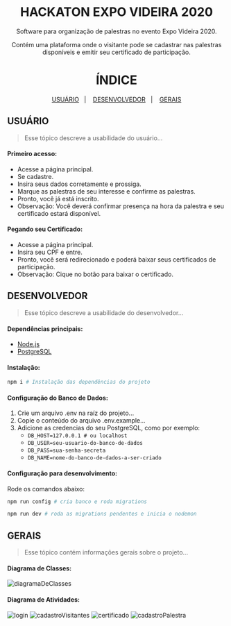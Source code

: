 <h1 align="center">
  HACKATON EXPO VIDEIRA 2020
</h1>

<p align="center">
Software para organização de palestras no evento Expo Videira 2020.
</p>
<p align="center">
Contém uma plataforma onde o visitante pode se cadastrar nas palestras disponíveis e emitir seu certificado de participação.
</p>

<h1 align="center">
  ÍNDICE
</h1>

<p align="center">
  <a href="#id_01">USUÁRIO</a>&nbsp;&nbsp;&nbsp;|&nbsp;&nbsp;&nbsp;
  <a href="#id_02">DESENVOLVEDOR</a>&nbsp;&nbsp;&nbsp;|&nbsp;&nbsp;&nbsp;
  <a href="#id_03">GERAIS</a>
</p>

## USUÁRIO <a name="id_01"></a>
> Esse tópico descreve a usabilidade do usuário...

#### Primeiro acesso:
- Acesse a página principal.
- Se cadastre.
- Insira seus dados corretamente e prossiga.
- Marque as palestras de seu interesse e confirme as palestras.
- Pronto, você já está inscrito.
- Observação: Você deverá confirmar presença na hora da palestra e seu certificado estará disponível.

#### Pegando seu Certificado:
- Acesse a página principal.
- Insira seu CPF e entre.
- Pronto, você será redirecionado e poderá baixar seus certificados de participação.
- Observação: Cique no botão para baixar o certificado.

## DESENVOLVEDOR <a name="id_02"></a>
> Esse tópico descreve a usabilidade do desenvolvedor...
#### Dependências principais:
- [Node.js](https://nodejs.org/en/)
- [PostgreSQL](https://www.postgresql.org/download/)

#### Instalação:

```sh
npm i # Instalação das dependências do projeto
```

#### Configuração do Banco de Dados:

1. Crie um arquivo .env na raíz do projeto...
2. Copie o conteúdo do arquivo .env.example...
3. Adicione as credencias do seu PostgreSQL, como por exemplo:
    - ``` DB_HOST=127.0.0.1 # ou localhost ```
    - ``` DB_USER=seu-usuario-do-banco-de-dados ```
    - ``` DB_PASS=sua-senha-secreta ```
    - ``` DB_NAME=nome-do-banco-de-dados-a-ser-criado ```


#### Configuração para desenvolvimento:

Rode os comandos abaixo:
 ```sh
 npm run config # cria banco e roda migrations

 npm run dev # roda as migrations pendentes e inicia o nodemon
 ```
 
## GERAIS <a name="id_03"></a>
> Esse tópico contém informações gerais sobre o projeto...

#### Diagrama de Classes:

![diagramaDeClasses](https://ap.imagensbrasil.org/images/2020/02/25/Diagrama.png)

#### Diagrama de Atividades:
![login](https://ap.imagensbrasil.org/images/2020/02/25/Sem-titulo.png)
![cadastroVisitantes](https://ap.imagensbrasil.org/images/2020/02/25/cadastroVisitantes.png)
![certificado](https://ap.imagensbrasil.org/images/2020/02/25/certificado.jpg)
![cadastroPalestra](https://ap.imagensbrasil.org/images/2020/02/25/cadastroPalestra.jpg)
